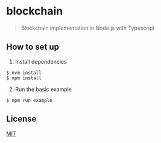 # blockchain

> Blockchain implementation in Node.js with Typescript

## How to set up

1. Install dependencies

```
$ nvm install
$ npm install
```

2. Run the basic example

```
$ npm run example
```

## License

[MIT](./LICENSE)
